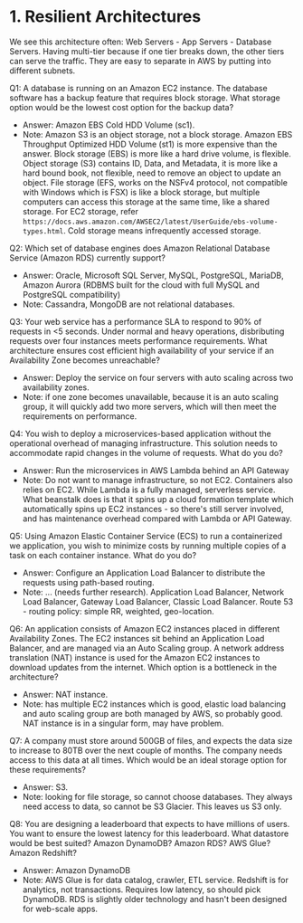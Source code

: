 # 1. Resilient Architectures
We see this architecture often: Web Servers - App Servers - Database Servers. Having multi-tier because if one tier breaks down, the other tiers can serve the traffic. They are easy to separate in AWS by putting into different subnets. 

Q1: A database is running on an Amazon EC2 instance. The database software has a backup feature that requires block storage. What storage option would be the lowest cost option for the backup data? 
- Answer: Amazon EBS Cold HDD Volume (sc1). 
- Note: Amazon S3 is an object storage, not a block storage. Amazon EBS Throughput Optimized HDD Volume (st1) is more expensive than the answer. Block storage (EBS) is more like a hard drive volume, is flexible. Object storage (S3) contains ID, Data, and Metadata, it is more like a hard bound book, not flexible, need to remove an object to update an object. File storage (EFS, works on the NSFv4 protocol, not compatible with Windows which is FSX) is like a block storage, but multiple computers can access this storage at the same time, like a shared storage. For EC2 storage, refer `https://docs.aws.amazon.com/AWSEC2/latest/UserGuide/ebs-volume-types.html`. Cold storage means infrequently accessed storage. 

Q2: Which set of database engines does Amazon Relational Database Service (Amazon RDS) currently support?
- Answer: Oracle, Microsoft SQL Server, MySQL, PostgreSQL, MariaDB, Amazon Aurora (RDBMS built for the cloud with full MySQL and PostgreSQL compatibility)
- Note: Cassandra, MongoDB are not relational databases. 

Q3: Your web service has a performance SLA to respond to 90% of requests in <5 seconds. Under normal and heavy operations, disbributing requests over four instances meets performance requirements. What architecture ensures cost efficient high availability of your service if an Availability Zone becomes unreachable? 
- Answer: Deploy the service on four servers with auto scaling across two availability zones. 
- Note: if one zone becomes unavailable, because it is an auto scaling group, it will quickly add two more servers, which will then meet the requirements on performance. 

Q4: You wish to deploy a microservices-based application without the operational overhead of managing infrastructure. This solution needs to accommodate rapid changes in the volume of requests. What do you do?
- Answer: Run the microservices in AWS Lambda behind an API Gateway
- Note: Do not want to manage infrastructure, so not EC2. Containers also relies on EC2. While Lambda is a fully managed, serverless service. What beanstalk does is that it spins up a cloud formation template which automatically spins up EC2 instances - so there's still server involved, and has maintenance overhead compared with Lambda or API Gateway. 

Q5: Using Amazon Elastic Container Service (ECS) to run a containerized we application, you wish to minimize costs by running multiple copies of a task on each container instance. What do you do?
- Answer: Configure an Application Load Balancer to distribute the requests using path-based routing. 
- Note: ... (needs further research). Application Load Balancer, Network Load Balancer, Gateway Load Balancer, Classic Load Balancer. Route 53 - routing policy: simple RR, weighted, geo-location.  

Q6: An application consists of Amazon EC2 instances placed in different Availability Zones. The EC2 instances sit behind an Application Load Balancer, and are managed via an Auto Scaling group. A network address translation (NAT) instance is used for the Amazon EC2 instances to download updates from the internet. Which option is a bottleneck in the architecture?
- Answer: NAT instance. 
- Note: has multiple EC2 instances which is good, elastic load balancing and auto scaling group are both managed by AWS, so probably good. NAT instance is in a singular form, may have problem.  

Q7: A company must store around 500GB of files, and expects the data size to increase to 80TB over the next couple of months. The company needs access to this data at all times. Which would be an ideal storage option for these requirements? 
- Answer: S3.
- Note: looking for file storage, so cannot choose databases. They always need access to data, so cannot be S3 Glacier. This leaves us S3 only. 

Q8: You are designing a leaderboard that expects to have millions of users. You want to ensure the lowest latency for this leaderboard. What datastore would be best suited? Amazon DynamoDB? Amazon RDS? AWS Glue? Amazon Redshift?
- Answer: Amazon DynamoDB
- Note: AWS Glue is for data catalog, crawler, ETL service. Redshift is for analytics, not transactions. Requires low latency, so should pick DynamoDB. RDS is slightly older technology and hasn't been designed for web-scale apps. 
















